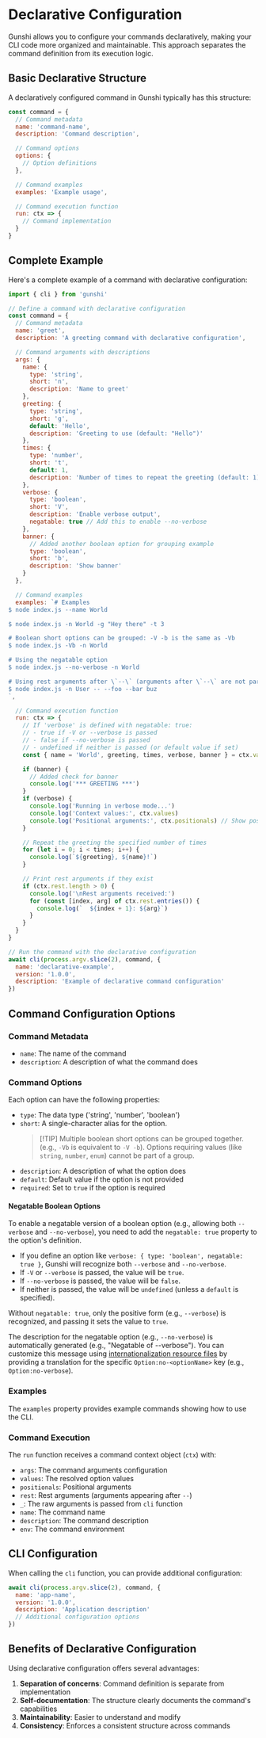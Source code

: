 # Declarative Configuration

Gunshi allows you to configure your commands declaratively, making your CLI code more organized and maintainable. This approach separates the command definition from its execution logic.

## Basic Declarative Structure

A declaratively configured command in Gunshi typically has this structure:

```js
const command = {
  // Command metadata
  name: 'command-name',
  description: 'Command description',

  // Command options
  options: {
    // Option definitions
  },

  // Command examples
  examples: 'Example usage',

  // Command execution function
  run: ctx => {
    // Command implementation
  }
}
```

## Complete Example

Here's a complete example of a command with declarative configuration:

```js
import { cli } from 'gunshi'

// Define a command with declarative configuration
const command = {
  // Command metadata
  name: 'greet',
  description: 'A greeting command with declarative configuration',

  // Command arguments with descriptions
  args: {
    name: {
      type: 'string',
      short: 'n',
      description: 'Name to greet'
    },
    greeting: {
      type: 'string',
      short: 'g',
      default: 'Hello',
      description: 'Greeting to use (default: "Hello")'
    },
    times: {
      type: 'number',
      short: 't',
      default: 1,
      description: 'Number of times to repeat the greeting (default: 1)'
    },
    verbose: {
      type: 'boolean',
      short: 'V',
      description: 'Enable verbose output',
      negatable: true // Add this to enable --no-verbose
    },
    banner: {
      // Added another boolean option for grouping example
      type: 'boolean',
      short: 'b',
      description: 'Show banner'
    }
  },

  // Command examples
  examples: `# Examples
$ node index.js --name World

$ node index.js -n World -g "Hey there" -t 3

# Boolean short options can be grouped: -V -b is the same as -Vb
$ node index.js -Vb -n World

# Using the negatable option
$ node index.js --no-verbose -n World

# Using rest arguments after \`--\` (arguments after \`--\` are not parsed by gunshi)
$ node index.js -n User -- --foo --bar buz
`,

  // Command execution function
  run: ctx => {
    // If 'verbose' is defined with negatable: true:
    // - true if -V or --verbose is passed
    // - false if --no-verbose is passed
    // - undefined if neither is passed (or default value if set)
    const { name = 'World', greeting, times, verbose, banner } = ctx.values // Added banner

    if (banner) {
      // Added check for banner
      console.log('*** GREETING ***')
    }
    if (verbose) {
      console.log('Running in verbose mode...')
      console.log('Context values:', ctx.values)
      console.log('Positional arguments:', ctx.positionals) // Show positionals
    }

    // Repeat the greeting the specified number of times
    for (let i = 0; i < times; i++) {
      console.log(`${greeting}, ${name}!`)
    }

    // Print rest arguments if they exist
    if (ctx.rest.length > 0) {
      console.log('\nRest arguments received:')
      for (const [index, arg] of ctx.rest.entries()) {
        console.log(`  ${index + 1}: ${arg}`)
      }
    }
  }
}

// Run the command with the declarative configuration
await cli(process.argv.slice(2), command, {
  name: 'declarative-example',
  version: '1.0.0',
  description: 'Example of declarative command configuration'
})
```

## Command Configuration Options

### Command Metadata

- `name`: The name of the command
- `description`: A description of what the command does

### Command Options

Each option can have the following properties:

- `type`: The data type ('string', 'number', 'boolean')
- `short`: A single-character alias for the option.
  <!-- eslint-disable markdown/no-missing-label-refs -->
  > [!TIP] Multiple boolean short options can be grouped together.
  > (e.g., `-Vb` is equivalent to `-V -b`). Options requiring values (like `string`, `number`, `enum`) cannot be part of a group.
  <!-- eslint-enable markdown/no-missing-label-refs -->
- `description`: A description of what the option does
- `default`: Default value if the option is not provided
- `required`: Set to `true` if the option is required

#### Negatable Boolean Options

To enable a negatable version of a boolean option (e.g., allowing both `--verbose` and `--no-verbose`), you need to add the `negatable: true` property to the option's definition.

- If you define an option like `verbose: { type: 'boolean', negatable: true }`, Gunshi will recognize both `--verbose` and `--no-verbose`.
- If `-V` or `--verbose` is passed, the value will be `true`.
- If `--no-verbose` is passed, the value will be `false`.
- If neither is passed, the value will be `undefined` (unless a `default` is specified).

Without `negatable: true`, only the positive form (e.g., `--verbose`) is recognized, and passing it sets the value to `true`.

The description for the negatable option (e.g., `--no-verbose`) is automatically generated (e.g., "Negatable of --verbose"). You can customize this message using [internationalization resource files](../essentials/internationalization.md) by providing a translation for the specific `Option:no-<optionName>` key (e.g., `Option:no-verbose`).

### Examples

The `examples` property provides example commands showing how to use the CLI.

### Command Execution

The `run` function receives a command context object (`ctx`) with:

- `args`: The command arguments configuration
- `values`: The resolved option values
- `positionals`: Positional arguments
- `rest`: Rest arguments (arguments appearing after `--`)
- `_`: The raw arguments is passed from `cli` function
- `name`: The command name
- `description`: The command description
- `env`: The command environment

## CLI Configuration

When calling the `cli` function, you can provide additional configuration:

```js
await cli(process.argv.slice(2), command, {
  name: 'app-name',
  version: '1.0.0',
  description: 'Application description'
  // Additional configuration options
})
```

## Benefits of Declarative Configuration

Using declarative configuration offers several advantages:

1. **Separation of concerns**: Command definition is separate from implementation
2. **Self-documentation**: The structure clearly documents the command's capabilities
3. **Maintainability**: Easier to understand and modify
4. **Consistency**: Enforces a consistent structure across commands
